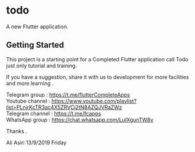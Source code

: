 # todo

A new Flutter application.

## Getting Started

This project is a starting point for a Completed Flutter application call Todo just only tutorial and training.

If you have a suggestion, share it with us to development for more facilities and more learning .

Telegram group : https://t.me/flutterCompleteApps<br>
Youtube channel : https://www.youtube.com/playlist?list=PLnjrKcTR3ac4X5ZRVCi2tN8AZQJVRaZWz<br>
Telegram channel : https://t.me/fcapps<br>
WhatsApp group : https://chat.whatsapp.com/LuIXgunTW8v<br>

Thanks .

Ali Asiri
13/9/2019 Friday
